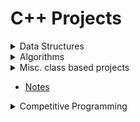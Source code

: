 # C++ Projects

<details>
   <summary> Data Structures </summary>

1.  [Linked list class](DataStructures/LinkedList/include/list.hpp)
2.  [Stack implemented using node pointer](DataStructures/Stack/include/Stack.hpp)
3.  [Queue implemented using node pointers](DataStructures/Queue/include/Queue.hpp)
4.  [Binary search tree](DataStructures/BinarySearchTree/include/BST.hpp)
5.  [(max) Binary Heap ](DataStructures/BinaryHeaps/include/BinaryHeap.hpp)

  </details>

<details>
    <summary> Algorithms </summary>

1.  [Searching Algorithms](Algorithms/Searching)
2.  [Sorting Algorithms](Algorithms/Sorting)

  </details>

<details>
   <summary> Misc. class based projects </summary>

1.  [myString class](Misc/String/include/mystring.hpp)
2.  [Class modelling complex numbers](Misc/ComplexNumbers/include/cmpx.hpp)
3.  [Class modelling vectors (euclidean)](Misc/Vector/include/vector.hpp)

  </details>

- [Notes](Notes/README.md)

<details>
   <summary> Competitive Programming </summary>

1.  [C++ template file](Misc/template.cpp)
2.  [CodeChef problems](CompetitiveProgramming/CodeChef/README.md)
3.  [HackerRank problems](CompetitiveProgramming/HackerRank/README.md)
4.  [AtCoder problems](CompetitiveProgramming/AtCoder/README.md)
5.  [CSES problems](CompetitiveProgramming/CSES/README.md)

_Note : above folders aren't comprehensive_

   </details>
